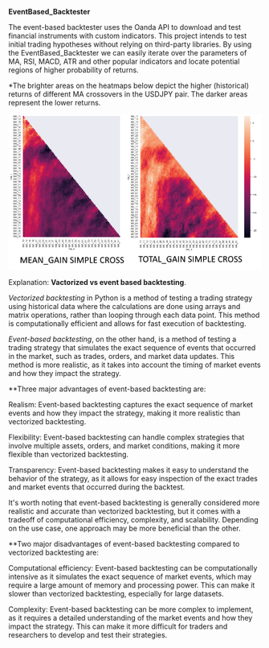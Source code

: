 **EventBased_Backtester**
 
The event-based backtester uses the Oanda API to download and test financial instruments with custom indicators. This project intends to test initial trading hypotheses without relying on third-party libraries.
By using the EventBased_Backtester we can easily iterate over the parameters of MA, RSI, MACD, ATR and other popular indicators and locate potential regions of higher probability of returns. 

*The brighter areas on the heatmaps below depict the higher (historical) returns of different MA crossovers in the USDJPY pair. The darker areas represent the lower returns.   

![png](https://github.com/gamaiun/EventBased_Backtester/blob/main/example.png)

Explanation: **Vactorized vs event based backtesting**.

*Vectorized backtesting* in Python is a method of testing a trading strategy using historical data where the calculations are done using arrays and matrix operations, rather than looping through each data point. This method is computationally efficient and allows for fast execution of backtesting.

*Event-based backtesting*, on the other hand, is a method of testing a trading strategy that simulates the exact sequence of events that occurred in the market, such as trades, orders, and market data updates. This method is more realistic, as it takes into account the timing of market events and how they impact the strategy.

**Three major advantages of event-based backtesting are:

Realism: Event-based backtesting captures the exact sequence of market events and how they impact the strategy, making it more realistic than vectorized backtesting.

Flexibility: Event-based backtesting can handle complex strategies that involve multiple assets, orders, and market conditions, making it more flexible than vectorized backtesting.

Transparency: Event-based backtesting makes it easy to understand the behavior of the strategy, as it allows for easy inspection of the exact trades and market events that occurred during the backtest.

It's worth noting that event-based backtesting is generally considered more realistic and accurate than vectorized backtesting, but it comes with a tradeoff of computational efficiency, complexity, and scalability. Depending on the use case, one approach may be more beneficial than the other. 

**Two major disadvantages of event-based backtesting compared to vectorized backtesting are:

Computational efficiency: Event-based backtesting can be computationally intensive as it simulates the exact sequence of market events, which may require a large amount of memory and processing power. This can make it slower than vectorized backtesting, especially for large datasets.

Complexity: Event-based backtesting can be more complex to implement, as it requires a detailed understanding of the market events and how they impact the strategy. This can make it more difficult for traders and researchers to develop and test their strategies.
